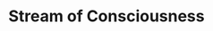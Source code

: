 ---
title: "Stream of Consciousness"
description: "Random thoughts and one-offs."
aliases: [/stream-of-consciousness/]
menu:
  main:
    name: "Stream of Consciousness"
    identifier: "stream"
    url: "/stream-of-consciousness/"
    weight: -60
---